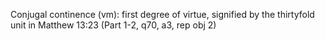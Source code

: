 Conjugal continence (vm): first degree of virtue, signified by the thirtyfold unit in Matthew 13:23 (Part 1-2, q70, a3, rep obj 2)